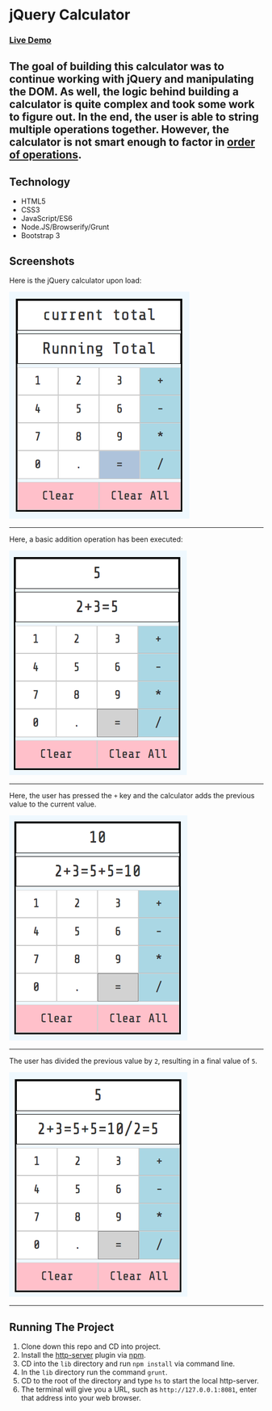 # jQuery Calculator

### [Live Demo](https://jquery-calculator.firebaseapp.com/)

## The goal of building this calculator was to continue working with jQuery and manipulating the DOM. As well, the logic behind building a calculator is quite complex and took some work to figure out. In the end, the user is able to string multiple operations together. However, the calculator is not smart enough to factor in [order of operations](https://en.wikipedia.org/wiki/Order_of_operations).

## Technology
- HTML5
- CSS3
- JavaScript/ES6
- Node.JS/Browserify/Grunt
- Bootstrap 3

## Screenshots

Here is the jQuery calculator upon load:

![Page on load](https://raw.githubusercontent.com/amillion3/jquery-calculator/master/screenshots/on-load.png)
___

Here, a basic addition operation has been executed:

![Basic Addition Operation](https://raw.githubusercontent.com/amillion3/jquery-calculator/master/screenshots/basic-equals-operation.png)
___

Here, the user has pressed the `+` key and the calculator adds the previous value to the current value.

![Stacking Math Operations](https://raw.githubusercontent.com/amillion3/jquery-calculator/master/screenshots/another-operation.png)
___

The user has divided the previous value by `2`, resulting in a final value of `5`.

![Continued stacking of math operations](https://raw.githubusercontent.com/amillion3/jquery-calculator/master/screenshots/yet-one-more-operation.png)
___
## Running The Project
1. Clone down this repo and CD into project.
2. Install the [http-server](https://www.npmjs.com/package/http-server) plugin via [npm](https://www.npmjs.com/).
3. CD into the `lib` directory and run `npm install` via command line.
4. In the `lib` directory run the command `grunt`.
5. CD to the root of the directory and type `hs` to start the local http-server.
6. The terminal will give you a URL, such as `http://127.0.0.1:8081`, enter that address into your web browser.